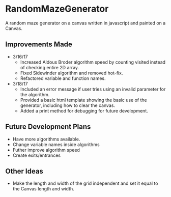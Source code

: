 # RandomMazeGenerator
A random maze generator on a canvas written in javascript and painted on a Canvas.

## Improvements Made
- 3/16/17
	- Increased Aldous Broder algorithm speed by counting visited instead of checking entire 2D array.
	- Fixed Sidewinder algorithm and removed hot-fix.
	- Refactored variable and function names.
- 3/18/17
	- Included an error message if user tries using an invalid parameter for the algorithm.
	- Provided a basic html template showing the basic use of the generator, including how to clear the canvas.
	- Added a print method for debugging for future development.

## Future Development Plans
- Have more algorithms available.
- Change variable names inside algorithms
- Futher improve algorithm speed
- Create exits/entrances 

## Other Ideas
- Make the length and width of the grid independent and set it equal to the Canvas length and width.

